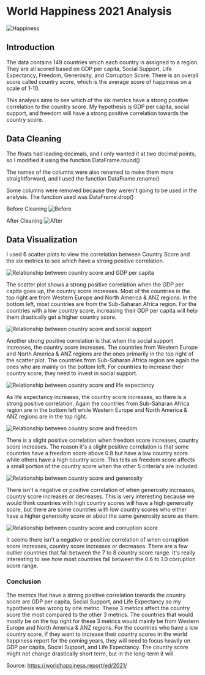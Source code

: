 # World Happiness 2021 Analysis

![Happiness](https://user-images.githubusercontent.com/60836219/148882932-28fb6663-a1ea-4470-8feb-f97acbdbf652.jpeg)

## Introduction

The data contains 149 countries which each country is assigned to a region. They are all scored based on GDP per capita, Social Support, Life Expectancy, Freedom, Generosity, and Corruption Score. There is an overall score called country score, which is the average score of happiness on a scale of 1-10.

This analysis aims to see which of the six metrics have a strong positive correlation to the country score. My hypothesis is GDP per capita, social support, and freedom will have a strong positive correlation towards the country score.

## Data Cleaning

The floats had leading decimals, and I only wanted it at two decimal points, so I modified it using the function DataFrame.round()

The names of the columns were also renamed to make them more straightforward, and I used the function DataFrame.rename()

Some columns were removed because they weren't going to be used in the analysis. The function used was DataFrame.drop()

Before Cleaning
![Before](https://user-images.githubusercontent.com/60836219/149268259-40d8a0d4-d98b-45d1-a7d1-d07a2ab306d3.PNG)

After Cleaning
![After](https://user-images.githubusercontent.com/60836219/149268310-89ced1dc-0480-4e5f-868c-ef6ff8214e9f.PNG)

## Data Visualization

I used 6 scatter plots to view the correlation between Country Score and the six metrics to see which have a strong positive correlation.

![Relationship between country score and GDP per capita](https://user-images.githubusercontent.com/60836219/155005700-2aef1bf9-b314-49ab-953e-442e8e0b6c6a.png)

The scatter plot shows a strong positive correlation when the GDP per capita goes up, the country score increases. Most of the countries in the top right are from Western Europe and North America & ANZ regions. In the bottom left, most countries are from the Sub-Saharan Africa region. For the countries with a low country score, increasing their GDP per capita will help them drastically get a higher country score.

![Relationship between country score and social support](https://user-images.githubusercontent.com/60836219/155005837-5830636b-9593-48a5-a53a-65cd9bac40d0.png)

Another strong positive correlation is that when the social support increases, the country score increases. The countries from Western Europe and North America & ANZ regions are the ones primarily in the top right of the scatter plot. The countries from Sub-Saharan Africa region are again the ones who are mainly on the bottom left. For countries to increase their country score, they need to invest in social support.

![Relationship between country score and life expectancy](https://user-images.githubusercontent.com/60836219/155005896-6de61294-8474-47b3-a770-6ed30ccc1d49.png)

As life expectancy increases, the country score increases, so there is a strong positive correlation. Again the countries from Sub-Saharan Africa region are in the bottom left while Western Europe and North America & ANZ regions are in the top right.

![Relationship between country score and freedom](https://user-images.githubusercontent.com/60836219/155005953-6bbf3a57-f903-4450-bbae-717d6b6364a8.png)

There is a slight positive correlation when freedom score increases, country score increases. The reason it's a slight positive correlation is that some countries have a freedom score above 0.8 but have a low country score while others have a high country score. This tells us freedom score affects a small portion of the country score when the other 5 criteria's are included.

![Relationship between country score and generosity](https://user-images.githubusercontent.com/60836219/155005984-801a32fe-7c3b-4210-8d46-a7f2c0bafeaa.png)

There isn't a negative or positive correlation of when generosity increases, country score increases or decreases. This is very interesting because we would think countries with high country scores will have a high generosity score, but there are some countries with low country scores who either have a higher generosity score or about the same generosity score as them.

![Relationship between country score and corruption score](https://user-images.githubusercontent.com/60836219/155006023-ec1a24f6-4308-4468-90ea-8fd4065a3791.png)

It seems there isn't a negative or positive correlation of when corruption score increases, country score increases or decreases. There are a few outlier countries that fall between the 7 to 8 country score range. It's really interesting to see how most countries fall between the 0.6 to 1.0 corruption score range.

### Conclusion

The metrics that have a strong positive correlation towards the country score are GDP per capita, Social Support, and Life Expectancy so my hypothesis was wrong by one metric. These 3 metrics affect the country score the most compared to the other 3 metrics. The countries that would mostly be on the top right for these 3 metrics would mainly be from Western Europe and North America & ANZ regions. For the countries who have a low country score, if they want to increase their country scores in the world happiness report for the coming years, they will need to focus heavily on GDP per capita, Social Support, and Life Expectancy. The country score might not change drastically short term, but in the long-term it will.


Source: https://worldhappiness.report/ed/2021/
